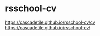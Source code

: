 # rsschool-cv

https://cascadetile.github.io/rsschool-cv/cv
https://cascadetile.github.io/rsschool-cv/

